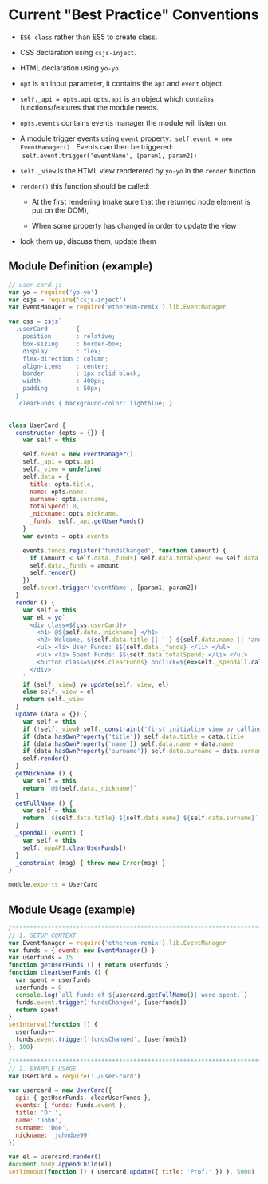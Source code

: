 # Current "Best Practice" Conventions

- `ES6 class` rather than ES5 to create class.
- CSS declaration using `csjs-inject`.
- HTML declaration using `yo-yo`.
- `opt` is an input parameter, it contains the `api` and `event` object.
- `self._api = opts.api` `opts.api` is an object which contains functions/features that the module needs.
- `opts.events` contains events manager the module will listen on.
- A module trigger events using `event` property:
  `self.event = new EventManager()` . Events can then be triggered:
  `self.event.trigger('eventName', [param1, param2])`

- `self._view` is the HTML view renderered by `yo-yo` in the `render` function
- `render()` this function should be called:

   * At the first rendering (make sure that the returned node element is put on the DOM), 
   
   * When some property has changed in order to update the view
   
- look them up, discuss them, update them
    
## Module Definition (example)
```js
// user-card.js
var yo = require('yo-yo')
var csjs = require('csjs-inject')
var EventManager = require('ethereum-remix').lib.EventManager

var css = csjs`
  .userCard        {
    position       : relative;
    box-sizing     : border-box;
    display        : flex;
    flex-direction : column;
    align-items    : center;
    border         : 1px solid black;
    width          : 400px;
    padding        : 50px;  
  }
  .clearFunds { background-color: lightblue; }
`

class UserCard {
  constructor (opts = {}) {
    var self = this

    self.event = new EventManager()
    self._api = opts.api
    self._view = undefined
    self.data = {
      title: opts.title,
      name: opts.name,
      surname: opts.surname,
      totalSpend: 0,
      _nickname: opts.nickname,
      _funds: self._api.getUserFunds()
    }
    var events = opts.events

    events.funds.register('fundsChanged', function (amount) {
      if (amount < self.data._funds) self.data.totalSpend += self.data._funds - amount
      self.data._funds = amount
      self.render()
    })
    self.event.trigger('eventName', [param1, param2])
  }
  render () {
    var self = this
    var el = yo`
      <div class=${css.userCard}>
        <h1> @${self.data._nickname} </h1>
        <h2> Welcome, ${self.data.title || ''} ${self.data.name || 'anonymous'} ${self.data.surname} </h2>
        <ul> <li> User Funds: $${self.data._funds} </li> </ul>
        <ul> <li> Spent Funds: $${self.data.totalSpend} </li> </ul>
        <button class=${css.clearFunds} onclick=${e=>self._spendAll.call(self, e)}> spend all funds </button>
      </div>
    `
    if (self._view) yo.update(self._view, el)
    else self._view = el
    return self._view
  }
  update (data = {}) {
    var self = this
    if (!self._view) self._constraint('first initialize view by calling `.render()`')
    if (data.hasOwnProperty('title')) self.data.title = data.title
    if (data.hasOwnProperty('name')) self.data.name = data.name
    if (data.hasOwnProperty('surname')) self.data.surname = data.surname
    self.render()
  }
  getNickname () {
    var self = this
    return `@${self.data._nickname}`
  }
  getFullName () {
    var self = this
    return `${self.data.title} ${self.data.name} ${self.data.surname}`
  }
  _spendAll (event) {
    var self = this
    self._appAPI.clearUserFunds()
  }
  _constraint (msg) { throw new Error(msg) }
}

module.exports = UserCard
```
## Module Usage (example)
```js
/*****************************************************************************/
// 1. SETUP CONTEXT
var EventManager = require('ethereum-remix').lib.EventManager
var funds = { event: new EventManager() }
var userfunds = 15
function getUserFunds () { return userfunds }
function clearUserFunds () {
  var spent = userfunds
  userfunds = 0
  console.log(`all funds of ${usercard.getFullName()} were spent.`)
  funds.event.trigger('fundsChanged', [userfunds])
  return spent
}
setInterval(function () {
  userfunds++
  funds.event.trigger('fundsChanged', [userfunds])
}, 100)

/*****************************************************************************/
// 2. EXAMPLE USAGE
var UserCard = require('./user-card')

var usercard = new UserCard({
  api: { getUserFunds, clearUserFunds },
  events: { funds: funds.event },
  title: 'Dr.',
  name: 'John',
  surname: 'Doe',
  nickname: 'johndoe99'
})

var el = usercard.render()
document.body.appendChild(el)
setTimeout(function () { usercard.update({ title: 'Prof.' }) }, 5000)
```
